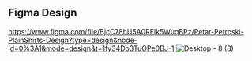 ## Figma Design

https://www.figma.com/file/BjcC78hU5A0RFIk5WuqBPz/Petar-Petroski-PlainShirts-Design?type=design&node-id=0%3A1&mode=design&t=1fy34Do3TuOPe0BJ-1
![Desktop - 8 (8)](https://github.com/PetarPetroski/is218_final_project/assets/45236464/d3990b89-5681-4dd2-bacf-cf68f1172b16)
